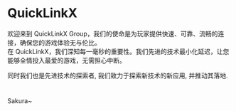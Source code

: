 # QuickLinkX
欢迎来到 QuickLinkX Group，我们的使命是为玩家提供快速、可靠、流畅的连接，确保您的游戏体验无与伦比。  
在 QuickLinkX，我们深知每一毫秒的重要性。我们先进的技术最小化延迟，让您能够全情投入最爱的游戏，无需担心中断。

同时我们也是先进技术的探索者, 我们致力于探索新技术的新应用, 并推动其落地.

# 
Sakura~
